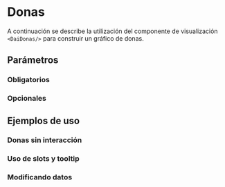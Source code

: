 # Donas

A continuación se describe la utilización del componente de visualización `<DaiDonas/>` para construir un gráfico de 
donas.

## Parámetros

### Obligatorios

### Opcionales

## Ejemplos de uso

### Donas sin interacción

### Uso de slots y tooltip

### Modificando datos